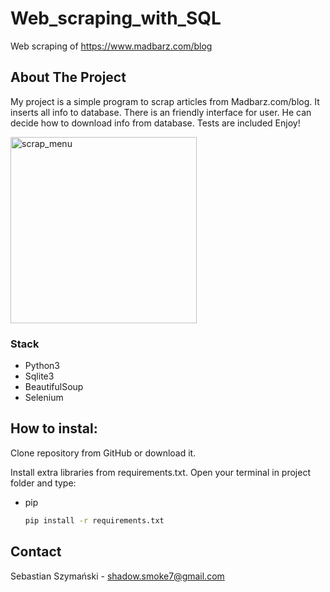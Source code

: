 # Web_scraping_with_SQL
Web scraping of https://www.madbarz.com/blog

<!-- ABOUT THE PROJECT -->
## About The Project
My project is a simple program to scrap articles from Madbarz.com/blog. It inserts all info to database. There is an friendly interface for user. He can decide how to download info from database.
Tests are included
Enjoy!

<img width="298" alt="scrap_menu" src="https://user-images.githubusercontent.com/79137973/114121758-3e043180-98ef-11eb-94b4-df04d4e73a30.PNG">

### Stack

* Python3
* Sqlite3
* BeautifulSoup 
* Selenium

<!-- How to install -->
## How to instal:
Clone repository from GitHub or download it. 

Install extra libraries from requirements.txt.
Open your terminal in project folder and type:
* pip
  ```sh
  pip install -r requirements.txt
  ```
  


<!-- CONTACT -->
## Contact

Sebastian Szymański - shadow.smoke7@gmail.com

